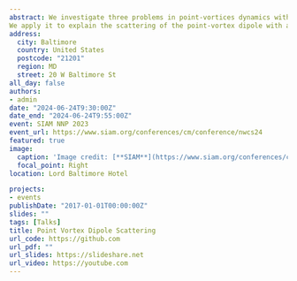 ```yaml
---
abstract: We investigate three problems in point-vortices dynamics within a two-dimensional, inviscid, incompressible fluid. We derive a new reduction of a system of three vortices. The integrable reduced system has an easily visualized phase plane that illuminates the dynamics.
We apply it to explain the scattering of the point-vortex dipole with a third vortex in two cases. We then add a fourth vortex and use the reduced dynamics of the three-vortex system as the basis for the perturbative study of dipole-dipole scattering.
address:
  city: Baltimore
  country: United States
  postcode: "21201"
  region: MD
  street: 20 W Baltimore St
all_day: false
authors:
- admin
date: "2024-06-24T9:30:00Z"
date_end: "2024-06-24T9:55:00Z"
event: SIAM NNP 2023
event_url: https://www.siam.org/conferences/cm/conference/nwcs24
featured: true
image:
  caption: 'Image credit: [**SIAM**](https://www.siam.org/conferences/cm/conference/nwcs24)'
  focal_point: Right
location: Lord Baltimore Hotel

projects:
- events
publishDate: "2017-01-01T00:00:00Z"
slides: ""
tags: [Talks]
title: Point Vortex Dipole Scattering
url_code: https://github.com
url_pdf: ""
url_slides: https://slideshare.net
url_video: https://youtube.com
---
```




